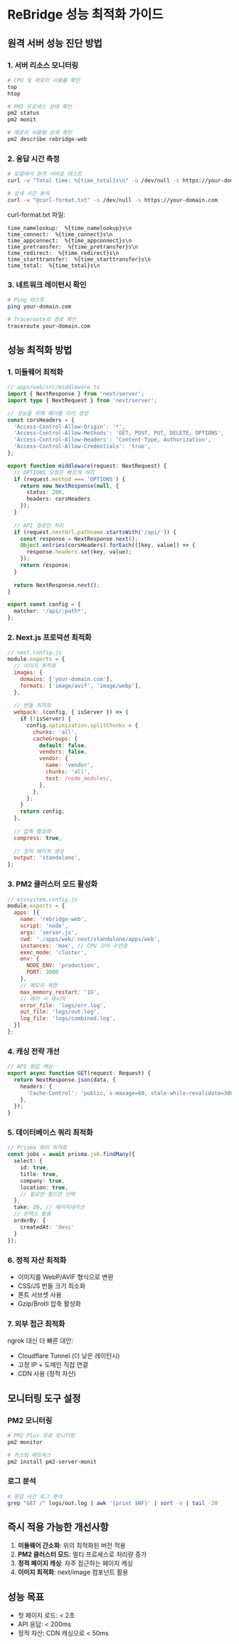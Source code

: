 # ReBridge 성능 최적화 가이드

## 원격 서버 성능 진단 방법

### 1. 서버 리소스 모니터링
```bash
# CPU 및 메모리 사용률 확인
top
htop

# PM2 프로세스 상태 확인
pm2 status
pm2 monit

# 메모리 사용량 상세 확인
pm2 describe rebridge-web
```

### 2. 응답 시간 측정
```bash
# 로컬에서 원격 서버로 테스트
curl -w "Total time: %{time_total}s\n" -o /dev/null -s https://your-domain.com

# 상세 시간 분석
curl -w "@curl-format.txt" -o /dev/null -s https://your-domain.com
```

curl-format.txt 파일:
```
time_namelookup:  %{time_namelookup}s\n
time_connect:  %{time_connect}s\n
time_appconnect:  %{time_appconnect}s\n
time_pretransfer:  %{time_pretransfer}s\n
time_redirect:  %{time_redirect}s\n
time_starttransfer:  %{time_starttransfer}s\n
time_total:  %{time_total}s\n
```

### 3. 네트워크 레이턴시 확인
```bash
# Ping 테스트
ping your-domain.com

# Traceroute로 경로 확인
traceroute your-domain.com
```

## 성능 최적화 방법

### 1. 미들웨어 최적화
```typescript
// apps/web/src/middleware.ts
import { NextResponse } from 'next/server';
import type { NextRequest } from 'next/server';

// 성능을 위해 헤더를 미리 생성
const corsHeaders = {
  'Access-Control-Allow-Origin': '*',
  'Access-Control-Allow-Methods': 'GET, POST, PUT, DELETE, OPTIONS',
  'Access-Control-Allow-Headers': 'Content-Type, Authorization',
  'Access-Control-Allow-Credentials': 'true',
};

export function middleware(request: NextRequest) {
  // OPTIONS 요청은 빠르게 처리
  if (request.method === 'OPTIONS') {
    return new NextResponse(null, { 
      status: 200,
      headers: corsHeaders
    });
  }
  
  // API 경로만 처리
  if (request.nextUrl.pathname.startsWith('/api/')) {
    const response = NextResponse.next();
    Object.entries(corsHeaders).forEach(([key, value]) => {
      response.headers.set(key, value);
    });
    return response;
  }
  
  return NextResponse.next();
}

export const config = {
  matcher: '/api/:path*',
};
```

### 2. Next.js 프로덕션 최적화
```javascript
// next.config.js
module.exports = {
  // 이미지 최적화
  images: {
    domains: ['your-domain.com'],
    formats: ['image/avif', 'image/webp'],
  },
  
  // 번들 최적화
  webpack: (config, { isServer }) => {
    if (!isServer) {
      config.optimization.splitChunks = {
        chunks: 'all',
        cacheGroups: {
          default: false,
          vendors: false,
          vendor: {
            name: 'vendor',
            chunks: 'all',
            test: /node_modules/,
          },
        },
      };
    }
    return config;
  },
  
  // 압축 활성화
  compress: true,
  
  // 정적 페이지 생성
  output: 'standalone',
};
```

### 3. PM2 클러스터 모드 활성화
```javascript
// ecosystem.config.js
module.exports = {
  apps: [{
    name: 'rebridge-web',
    script: 'node',
    args: 'server.js',
    cwd: './apps/web/.next/standalone/apps/web',
    instances: 'max', // CPU 코어 수만큼
    exec_mode: 'cluster',
    env: {
      NODE_ENV: 'production',
      PORT: 3000
    },
    // 메모리 제한
    max_memory_restart: '1G',
    // 에러 시 재시작
    error_file: 'logs/err.log',
    out_file: 'logs/out.log',
    log_file: 'logs/combined.log',
  }]
};
```

### 4. 캐싱 전략 개선
```typescript
// API 응답 캐싱
export async function GET(request: Request) {
  return NextResponse.json(data, {
    headers: {
      'Cache-Control': 'public, s-maxage=60, stale-while-revalidate=300',
    },
  });
}
```

### 5. 데이터베이스 쿼리 최적화
```typescript
// Prisma 쿼리 최적화
const jobs = await prisma.job.findMany({
  select: {
    id: true,
    title: true,
    company: true,
    location: true,
    // 필요한 필드만 선택
  },
  take: 20, // 페이지네이션
  // 인덱스 활용
  orderBy: {
    createdAt: 'desc'
  }
});
```

### 6. 정적 자산 최적화
- 이미지를 WebP/AVIF 형식으로 변환
- CSS/JS 번들 크기 최소화
- 폰트 서브셋 사용
- Gzip/Brotli 압축 활성화

### 7. 외부 접근 최적화
ngrok 대신 더 빠른 대안:
- Cloudflare Tunnel (더 낮은 레이턴시)
- 고정 IP + 도메인 직접 연결
- CDN 사용 (정적 자산)

## 모니터링 도구 설정

### PM2 모니터링
```bash
# PM2 Plus 무료 모니터링
pm2 monitor

# 커스텀 메트릭스
pm2 install pm2-server-monit
```

### 로그 분석
```bash
# 응답 시간 로그 분석
grep "GET /" logs/out.log | awk '{print $NF}' | sort -n | tail -20
```

## 즉시 적용 가능한 개선사항

1. **미들웨어 간소화**: 위의 최적화된 버전 적용
2. **PM2 클러스터 모드**: 멀티 프로세스로 처리량 증가
3. **정적 페이지 캐싱**: 자주 접근하는 페이지 캐싱
4. **이미지 최적화**: next/image 컴포넌트 활용

## 성능 목표
- 첫 페이지 로드: < 2초
- API 응답: < 200ms
- 정적 자산: CDN 캐싱으로 < 50ms